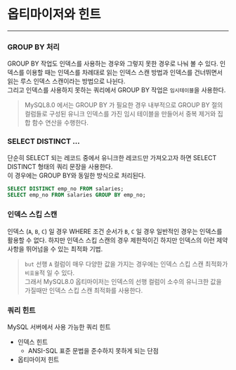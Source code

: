 # 옵티마이저와 힌트

---

### GROUP BY 처리
GROUP BY 작업도 인덱스를 사용하는 경우와 그렇지 못한 경우로 나눠 볼 수 있다. 인덱스를 이용할 때는 인덱스를 차례대로 읽는 인덱스 스캔 방법과 인덱스를 건너뛰면서 읽는 루스 인덱스 스캔이라는 방법으로 나뉜다.  
그리고 인덱스를 사용하지 못하는 쿼리에서 GROUP BY 작업은 `임시테이블`을 사용한다.

> MySQL8.0 에서는 GROUP BY 가 필요한 경우 내부적으로 GROUP BY 절의 컬럼들로 구성된 유니크 인덱스를 가진 임시 테이블을 만들어서 중복 제거와 집합 함수 연산을 수행한다.

### SELECT DISTINCT ...
단순히 SELECT 되는 레코드 중에서 유니크한 레코드만 가져오고자 하면 SELECT DISTINCT 형태의 쿼리 문장을 사용한다.  
이 경우에는 GROUP BY와 동일한 방식으로 처리된다.
```sql
SELECT DISTINCT emp_no FROM salaries;
SELECT emp_no FROM salaries GROUP BY emp_no;
```

### 인덱스 스킵 스캔
인덱스 (`A`, `B`, `C`) 일 경우 WHERE 조건 순서가 `B`, `C` 일 경우 일반적인 경우는 인덱스를 활용할 수 없다.
하지만 인덱스 스킵 스캔의 경우 제한적이긴 하지만 인덱스의 이런 제약 사항을 뛰어넘을 수 있는 최적화 기법.

> `but` 선행 `A` 컬럼이 매우 다양한 값을 가지는 경우에는 인덱스 스킵 스캔 최적화가 `비효율`적 일 수 있다.  
> 그래서 MySQL8.0 옵티마이저는 인덱스의 선행 컬럼이 소수의 유니크한 값을 가질때만 인덱스 스킵 스캔 최적화를 사용한다.

### 쿼리 힌트
MySQL 서버에서 사용 가능한 쿼리 힌트
 - 인덱스 힌트
   - ANSI-SQL 표준 문법을 준수하지 못하게 되는 단점
 - 옵티마이저 힌트


 
 